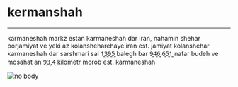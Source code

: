 # kermanshah
---
karmaneshah markz estan karmaneshah dar iran, nahamin shehar porjamiyat ve yeki az kolansheharehaye iran est. jamiyat kolanshehar karmaneshah dar sarshmari sal 1̱3̱9̱5̱ balegh bar 9̱4̱6̱,6̱5̱1̱ nafar budeh ve mosahat an 9̱3̱,4̱ kilometr morob est. karmaneshah 

![no body](https://next1code.ir/wp-content/uploads/2024/01/tailwind2-course-cover-500x286.jpg)